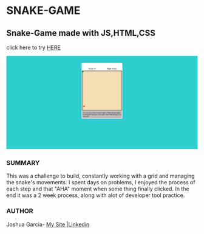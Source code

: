 # SNAKE-GAME
<h2>Snake-Game made with JS,HTML,CSS</h2>
<p>click here to try <a href="https://rivveneyes.github.io/SNAKE-GAME/">HERE</a></p>
<img  src="/Snake-Game.png" alt="snake game screen shot" >
<h3>SUMMARY</h3>
<p>This was a challenge to build, constantly working with a grid and managing the snake's movements.
I spent days on problems, I enjoyed the process of each step and that "AHA" moment when some thing finally clicked.
In the end it was a 2 week process, along with alot of developer tool practice.</p>
<h3>AUTHOR</h3>
Joshua Garcia- <a href="https://joshua-personal-website.herokuapp.com/">My Site
  </a>|<a href="https://www.linkedin.com/in/joshua-garica-04351520b/">Linkedin
  </a>
